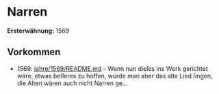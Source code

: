 # Narren

**Ersterwähnung:** 1569

## Vorkommen
- 1569: [jahre/1569/README.md](../jahre/1569/README.md) – Wenn nun dieſes ins Werk gerichtet wäre, etwas
beſſeres zu hoffen, würde man aber das alte Lied ſingen,
die Alten wären auch nicht Narren ge...
